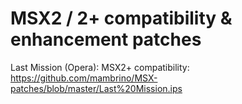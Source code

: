 # MSX2 / 2+ compatibility & enhancement patches

Last Mission (Opera): MSX2+ compatibility: https://github.com/mambrino/MSX-patches/blob/master/Last%20Mission.ips
